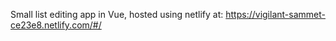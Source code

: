 Small list editing app in Vue, hosted using netlify at: https://vigilant-sammet-ce23e8.netlify.com/#/
